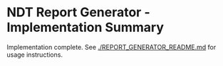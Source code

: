 # NDT Report Generator - Implementation Summary

Implementation complete. See [./REPORT_GENERATOR_README.md](./REPORT_GENERATOR_README.md) for usage instructions.
